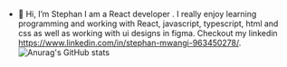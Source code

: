 - 👋 Hi,
  I’m Stephan I am a React developer . I really enjoy learning programming and working with React, javascript, typescript, html and css as well as working with ui designs in figma. Checkout my linkedin https://www.linkedin.com/in/stephan-mwangi-963450278/.
![Anurag's GitHub stats](https://github-readme-stats.vercel.app/api?username=stephanjosh@gmail.com&theme=dark&show_icons=true)


